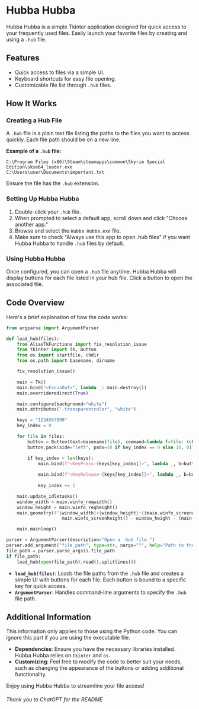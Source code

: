 # Hubba Hubba

Hubba Hubba is a simple Tkinter application designed for quick access to your frequently used files. Easily launch your favorite files by creating and using a `.hub` file.

## Features

- Quick access to files via a simple UI.
- Keyboard shortcuts for easy file opening.
- Customizable file list through `.hub` files.

## How It Works

### Creating a Hub File

A `.hub` file is a plain text file listing the paths to the files you want to access quickly. Each file path should be on a new line.

**Example of a `.hub` file:**
```
C:\Program Files (x86)\Steam\steamapps\common\Skyrim Special Edition\skse64_loader.exe
C:\Users\user\Documents\important.txt
```

Ensure the file has the `.hub` extension.

### Setting Up Hubba Hubba

1. Double-click your `.hub` file.
2. When prompted to select a default app, scroll down and click "Choose another app."
3. Browse and select the `Hubba Hubba.exe` file.
4. Make sure to check "Always use this app to open .hub files" if you want Hubba Hubba to handle `.hub` files by default.

### Using Hubba Hubba

Once configured, you can open a `.hub` file anytime. Hubba Hubba will display buttons for each file listed in your hub file. Click a button to open the associated file.

## Code Overview

Here's a brief explanation of how the code works:

```python
from argparse import ArgumentParser

def load_hub(files):
    from AliasTkFunctions import fix_resolution_issue
    from tkinter import Tk, Button
    from os import startfile, chdir
    from os.path import basename, dirname

    fix_resolution_issue()

    main = Tk()
    main.bind("<FocusOut>", lambda _: main.destroy())
    main.overrideredirect(True)

    main.configure(background="white")
    main.attributes("-transparentcolor", "white")

    keys = "1234567890"
    key_index = 0

    for file in files:
        button = Button(text=basename(file), command=lambda f=file: (chdir(dirname(f)), startfile(f), main.destroy()))
        button.pack(side="left", padx=(0 if key_index == 0 else 10, 0))

        if key_index < len(keys):
            main.bind(f"<KeyPress-{keys[key_index]}>", lambda _, b=button: (b.config(relief="sunken"),
                                                                            b.update_idletasks()))
            main.bind(f"<KeyRelease-{keys[key_index]}>", lambda _, b=button: (b.config(relief="raised"), b.invoke(),
                                                                              b.update_idletasks()))
            key_index += 1

    main.update_idletasks()
    window_width = main.winfo_reqwidth()
    window_height = main.winfo_reqheight()
    main.geometry(f"{window_width}x{window_height}+{(main.winfo_screenwidth() - window_width) // 2}+{
                     main.winfo_screenheight() - window_height - (main.winfo_screenheight() // 16)}")

    main.mainloop()

parser = ArgumentParser(description="Open a .hub file.")
parser.add_argument("file_path", type=str, nargs="?", help="Path to the .hub file")
file_path = parser.parse_args().file_path
if file_path:
    load_hub(open(file_path).read().splitlines())
```

- **`load_hub(files)`**: Loads the file paths from the `.hub` file and creates a simple UI with buttons for each file. Each button is bound to a specific key for quick access.
- **`ArgumentParser`**: Handles command-line arguments to specify the `.hub` file path.

## Additional Information
This information only applies to those using the Python code. You can ignore this part if you are using the executable file.

- **Dependencies**: Ensure you have the necessary libraries installed. Hubba Hubba relies on `tkinter` and `os`.
- **Customizing**: Feel free to modify the code to better suit your needs, such as changing the appearance of the buttons or adding additional functionality.

Enjoy using Hubba Hubba to streamline your file access!

###### Thank you to ChatGPT for the README
